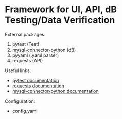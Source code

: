 # Framework for UI, API, dB Testing/Data Verification

External packages:
1. pytest (Test)
2. mysql-connector-python (dB)
3. pyyaml (.yaml parser)
4. requests (API)

Useful links:

* [pytest documentation](https://docs.pytest.org/en/7.2.x/)
* [requests documentation](https://pypi.org/project/requests/)
* [mysql-connector-python documentation](https://pypi.org/project/mysql-connector-python/)

Configuration:
* config.yaml